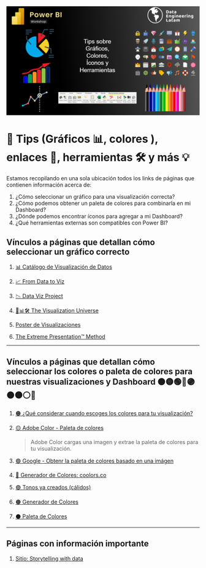 <img src="https://github.com/DataEngineering-LATAM/PowerBi-StudyClub/blob/main/Tips%2C%20enlaces%20y%20herramientas/images/tips.PNG" width="600">

# 🎯 Tips (Gráficos 📊, colores ), enlaces 📌, herramientas 🛠️ y más 💡
Estamos recopilando en una sola ubicación todos los links de páginas que contienen información acerca de: 
1. ¿Cómo seleccionar un gráfico para una visualización correcta? 
2. ¿Cómo podemos obtener un paleta de colores para combinarla en mi Dashboard?
3. ¿Dónde podemos encontrar íconos para agregar a mi Dashboard? 
4. ¿Qué herramientas externas son compatibles con Power BI?


## Vínculos a páginas que detallan cómo seleccionar un gráfico correcto 

1. [📊 Catálogo de Visualización de Datos](https://datavizcatalogue.com/ES/ 'Catálogo de Visualización de Datos')

2. [📈 From Data to Viz](https://www.data-to-viz.com/ 'From Data to Viz')

3. [📉 Data Viz Project ](https://datavizproject.com/# 'Data Viz Project')

4. [📘📊🛠️ The Visualization Universe](http://visualizationuniverse.com/charts/ 'The Visualization Universe')

5. [Poster de Visualizaciones](https://raw.githubusercontent.com/Financial-Times/chart-doctor/main/visual-vocabulary/poster.png 'Poster')

6. [The Extreme Presentation™ Method](https://extremepresentation.com/design/7-charts/  'The Extreme Presentation™ Method')



---
## Vínculos a páginas que detallan cómo seleccionar los colores o paleta de colores para nuestras visualizaciones y Dashboard 🟠🟡🟢🔵🟣🟤⚫⚪🔴  
1. [🟠 ¿Qué considerar cuando escoges los colores para tu visualización?](https://blog.datawrapper.de/colors/ 'Colores para tu Visualización')

2. [🟡 Adobe Color - Paleta de colores](https://color.adobe.com/es/create/color-wheel 'Paleta de Colores') 
   >  Adobe Color cargas una imagen y extrae la paleta de colores para tu visualización.

3. [🟢 Google - Obtenr la paleta de colores basado en una imágen](https://artsexperiments.withgoogle.com/artpalette/images 'Patrón de colores')

4. [🔵 Generador de Colores: coolors.co](https://coolors.co/ 'Generador de Colores')

5. [🟣 Tonos ya creados (cálidos)](https://www.design-seeds.com/ 'Tonos')

6. [🟤 Generador de Colores](https://omatsuri.app/gradient-generator 'Generador de Colores') 

7. [⚫ Paleta de Colores](https://mycolor.space/?hex=%23845EC2&sub=1&s=09 'Paleta de Colores')


---
## Páginas con información importante
1. [Sitio: Storytelling with data](https://www.storytellingwithdata.com/blog 'Storytelling With Data')
